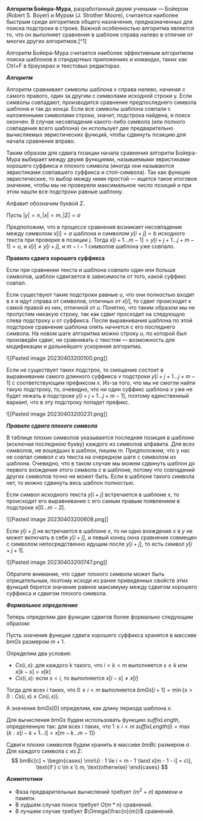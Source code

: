 **Алгоритм Бойера-Мура**, разработанный двумя учеными — Бойером (Robert S. Boyer) и Муром (J. Strother Moore), считается наиболее быстрым среди алгоритмов общего назначения, предназначенных для поиска подстроки в строке. Важной особенностью алгоритма является то, что он выполняет сравнения в шаблоне справа налево в отличие от многих других алгоритмов.[^1] 

Алгоритм Бойера-Мура считается наиболее эффективным алгоритмом поиска шаблонов в стандартных приложениях и командах, таких как Ctrl+F в браузерах и текстовых редакторах. 


***Алгоритм***

Алгоритм сравнивает символы шаблона x справа налево, начиная с самого правого, один за другим с символами исходной строки y. Если символы совпадают, производится сравнение предпоследнего символа шаблона и так до конца. Если все символы шаблона совпали с наложенными символами строки, значит, подстрока найдена, и поиск окончен. В случае несовпадения какого-либо символа (или полного совпадения всего шаблона) он использует две предварительно вычисляемых эвристических функций, чтобы сдвинуть позицию для начала сравнения вправо. 

Таким образом для сдвига позиции начала сравнения алгоритм Бойера-Мура выбирает между двумя функциями, называемыми эвристиками хорошего суффикса и плохого символа (иногда они называются эвристиками совпавшего суффикса и стоп-символа). Так как функции эвристические, то выбор между ними простой — ищется такое итоговое значение, чтобы мы не проверяли максимальное число позиций и при этом нашли все подстроки равные шаблону.

Алфавит обозначим буквой $\Sigma$.

Пусть $|y| = n, |x| = m, |\Sigma| = \sigma$ 

Предположим, что в процессе сравнения возникает несовпадение между символом $x[i] = a$ шаблона и символом $y[i + j] = b$ исходного текста при проверке в позиции j. Тогда $x[i + 1 ... m - 1] = y[i + j + 1 ... j + m - 1] = u$, и $x[i] \ne y[i + j]$, и $m - i - 1$ символов шаблона уже совпало. 


**Правило сдвига хорошего суффикса**

Если при сравнении текста и шаблона совпало один или больше символов, шаблон сдвигается в зависимости от того, какой суффикс совпал.

Если существуют такие подстроки равные $u$, что они полностью входят в $x$ и идут справа от символов, отличных от $x[i]$, то сдвиг происходит к самой правой из них, отличной от $u$. Понятно, что таким образом мы не пропустим никакую строку, так как сдвиг просходит на следующую слева подстроку $u$ от суффикса. После выравнивания шаблона по этой подстроке сравнение шаблона опять начнется с его последнего символа. На новом шаге алгоритма можно строку $u$, по которой был произведён cдвиг, не сравнивать с текстом — возможность для модификации и дальнейшего ускорения алгоритма. 

![[Pasted image 20230403200100.png]]

Если не существует таких подстрок, то смещение состоит в выравнивании самого длинного суффикса $v$ подстроки $y[i + j + 1 ... j + m - 1]$ с соответствующим префиксом $x$. Из-за того, что мы не смогли найти такую подстроку, то, очевидно, что ни один суффикс шаблона $x$ уже не будет лежать в подстроке $y[i + j + 1 ... j + m - 1]$, поэтому единственный вариант, что в эту подстроку попадет префикс. 

![[Pasted image 20230403200231.png]]


***Правило сдвига плохого символа***

В таблице плохих символов указывается последняя позиция в шаблоне (исключая последнюю букву) каждого из символов алфавита. Для всех символов, не вошедших в шаблон, пишем $m$. Предположим, что у нас не совпал символ $c$ из текста на очередном шаге с символом из шаблона. Очевидно, что в таком случае мы можем сдвинуть шаблон до первого вхождения этого символа $c$ в шаблоне, потому что совпадений других символов точно не может быть. Если в шаблоне такого символа нет, то можно сдвинуть весь шаблон полностью.

Если символ исходного текста $y[i + j]$ встречается в шаблоне $x$, то происходит его выравнивание с его самым правым появлением в подстроке $x[0 ... m - 2]$.

![[Pasted image 20230403200608.png]]

Если $y[i + j]$ не встречается в шаблоне $x$, то ни одно вхождение $x$ в $y$ не может включать в себя $y[i + j]$, и левый конец окна сравнения совмещен с символом непосредственно идущим после $y[i + j]$, то есть символ $y[i + j + 1]$.

![[Pasted image 20230403200747.png]]

Обратите внимание, что сдвиг плохого символа может быть отрицательным, поэтому исходя из ранее приведенных свойств этих функций берется значение равное максимуму между сдвигом хорошего суффикса и сдвигом плохого символа.


***Формальное определение***

Теперь определим две функции сдвигов более формально следующим образом:

Пусть значения функции сдвига хорошего суффикса хранятся в массиве $bmGs$ размером $m + 1$.

Определим два условия:
- $Cs(i, s)$: для каждого k такого, что $i < k < m$ выполняется $s \ge k$ или $x[k - s] = x[k]$ 
- $Co(i, s)$: если $s < i$, то выполняется $x[i - s] \ne x[i]$ 

Тогда для всех $i$ таких, что $0 \le i < m$ выполняется $bmGs[i + 1] = \min\{s > 0: Cs(i, s) \land Co(i, s)\}$. 

А значение $bmGs[0]$ определим, как длину периода шаблона $x$. 

Для вычисления $bmGs$ будем использовать функцию $suffixLength$, определенную так: для всех $i$ таких, что $1 \le i < m$ $suffixLength(i) = \max\{k: x[i - k + 1 ... i] = x[m - k ... m - 1]\}$ 

Сдвиги плохих символов будем хранить в массиве $bmBc$ размером $\sigma$. Для каждого символа $c$ из $\Sigma$: $$ bmBc[c] =
  \begin{cases}
\min\{i : 1 \le i < m - 1 \land x[m - 1 - i] = c\}, \text{if } c \in x \\
m, \text{otherwise}
  \end{cases}
$$

***Асимптотики***

- Фаза предварительных вычислений требует $(m^{2} + \sigma)$ времени и памяти.
- В худшем случае поиск требует $O(m * n)$ сравнений.
- В лучшем случае требует $\Omega(\frac{n}{m})$ сравнений. 

```C

```